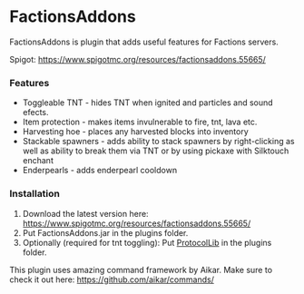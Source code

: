 # FactionsAddons

FactionsAddons is plugin that adds useful features for Factions servers.

Spigot: https://www.spigotmc.org/resources/factionsaddons.55665/

### Features
* Toggleable TNT - hides TNT when ignited and particles and sound efects.
* Item protection - makes items invulnerable to fire, tnt, lava etc.
* Harvesting hoe - places any harvested blocks into inventory
* Stackable spawners - adds ability to stack spawners by right-clicking as well as ability to break them via TNT or by using pickaxe with Silktouch enchant
* Enderpearls - adds enderpearl cooldown

### Installation
1. Download the latest version here: https://www.spigotmc.org/resources/factionsaddons.55665/
2. Put FactionsAddons.jar in the plugins folder.
3. Optionally (required for tnt toggling): Put [ProtocolLib](https://www.spigotmc.org/resources/protocollib.1997/) in the plugins folder.

This plugin uses amazing command framework by Aikar.
Make sure to check it out here: https://github.com/aikar/commands/

